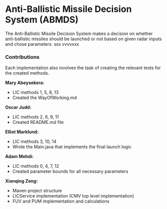 # Anti-Ballistic Missile Decision System (ABMDS)

The Anti-Ballistic Missile Decision System makes a decision on whether anti-ballistic missiles should be launched or not based on given radar inputs and chose parameters.
sss
vvvvxxx
### Contributions

Each implementation also involves the task of creating the relevant tests for the created methods.

**Mary Abeysekera:**
- LIC methods 1, 5, 8, 13
- Created the WayOfWorking.md

**Oscar Judd:**
- LIC methods 2, 6, 9, 11
- Created README.md file

**Elliot Marklund:** 
- LIC methods 3, 10, 14
- Wrote the Main.java that implements the final launch logic

**Adam Mehdi:** 
- LIC methods 0, 4, 7, 12
- Created parameter bounds for all necessary parameters

**Xianqing Zeng:** 
- Maven project structure
- LICService implementation (CMV top level implementation)
- FUV and PUM implementation and calculations
